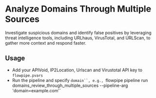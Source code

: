 # Analyze Domains Through Multiple Sources

Investigate suspicious domains and identify false positives by leveraging threat intelligence tools, including URLhaus, VirusTotal, and URLScan, to gather more context and respond faster.

## Usage

- Add your APIVoid, IP2Location, Urlscan and Virustotal API key to `flowpipe.pvars`
- Run the pipeline and specify ` domain``, e.g.,  `flowpipe pipeline run domains_review_through_multiple_sources --pipeline-arg 'domain=example.com'`
